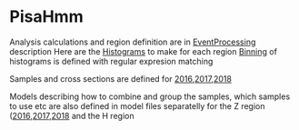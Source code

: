 # PisaHmm
Analysis calculations and region definition are in [EventProcessing](eventprocessing.py) description 
Here are the  [Histograms](histograms.py) to make for each region
[Binning](histobinning.py) of histograms is defined with regular expresion matching

Samples and cross sections are defined for [2016](samples2016.py),[2017](samples2017.py),[2018](samples2018.py)

Models describing how to combine and group the samples, which samples to use etc are also defined in model files separatelly for the Z region ([2016](model2016Z.py),[2017](model2017Z.py),[2018](model2018Z.py) and the H region




